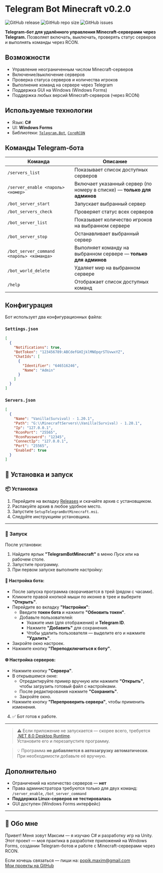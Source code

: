 # Telegram Bot Minecraft v0.2.0
![GitHub release](https://img.shields.io/github/v/release/TRONMAXS/TelegramBotMinecraft?include_prereleases&label=release)
![GitHub repo size](https://img.shields.io/github/repo-size/TRONMAXS/TelegramBotMinecraft)
![GitHub issues](https://img.shields.io/github/issues/TRONMAXS/TelegramBotMinecraft)

**Telegram-бот для удалённого управления Minecraft-серверами через Telegram.**
Позволяет включать, выключать, проверять статус серверов и выполнять команды через RCON.

## Возможности

* Управление неограниченным числом Minecraft-серверов
* Включение/выключение серверов
* Проверка статуса серверов и количества игроков
* Выполнение команд на сервере через Telegram
* Поддержка GUI на Windows (Windows Forms)
* Поддержка любых версий Minecraft-серверов (через RCON)

## Используемые технологии

* Язык: **C#**
* UI: **Windows Forms**
* Библиотеки: [`Telegram.Bot`](https://github.com/TelegramBots/Telegram.Bot), [`CoreRCON`](https://github.com/dparparyan/CoreRCON)

## Команды Telegram-бота

| Команда                                  | Описание                                                                |
| ---------------------------------------- | ----------------------------------------------------------------------- |
| `/servers_list`                          | Показывает список доступных серверов                                    |
| `/server_enable <пароль> <номер>`        | Включает указанный сервер (по номеру в списке) — **только для админов** |
| `/bot_server_start`                      | Запускает выбранный сервер                                              |
| `/bot_servers_check`                     | Проверяет статус всех серверов                                          |
| `/bot_server_list`                       | Показывает количество игроков на выбранном сервере                      |
| `/bot_server_stop`                       | Останавливает выбранный сервер                                          |
| `/bot_server_command <пароль> <команда>` | Выполняет команду на выбранном сервере — **только для админов**         |
| `/bot_world_delete`                      | Удаляет мир на выбранном сервере                                        |
| `/help`                                  | Отображает список доступных команд                                      |

## Конфигурация

Бот использует два конфигурационных файла:

### `Settings.json`

```json
[
  {
    "Notifications": true,
    "BotToken": "123456789:ABCdefGHIjklMNOpqrSTUvwxYZ",
    "ChatIds": [
      {
        "Identifier": "646516246",
        "Name": "Admin"
      }
    ]
  }
]
```

### `Servers.json`

```json
[
  {
    "Name": "Vanilla(Survival) - 1.20.1",
    "Path": "G:\\MinecraftServers\\Vanilla(Survival) - 1.20.1",
    "Ip": "127.0.0.1",
    "RconPort": "25565",
    "RconPassword": "12345",
    "ConnectIp": "127.0.0.1",
    "Port": "25565",
    "Enabled": true
  }
]
```

## 🧩 Установка и запуск

### 📦 Установка

1. Перейдите на вкладку [Releases](https://github.com/your-username/your-repo/releases) и скачайте архив с установщиком.
2. Распакуйте архив в любое удобное место.
3. Запустите `SetupTelegramBotMinecraft.msi`.
4. Следуйте инструкциям установщика.

---

### 🚀 Запуск

После установки:

1. Найдите ярлык **"TelegramBotMinecraft"** в меню *Пуск* или на рабочем столе.
2. Запустите программу.
3. При первом запуске выполните настройку:

#### 🔧 Настройка бота:

- После запуска программа сворачивается в трей (рядом с часами).
- Кликните правой кнопкой мыши по иконке в трее и выберите **"Открыть"**.
- Перейдите во вкладку **"Настройки"**:
  - Введите **токен бота** и нажмите **"Обновить токен"**.
  - Добавьте пользователей:
    - Укажите имя (для отображения) и **Telegram ID**.
    - Нажмите **"Добавить"** для сохранения.
    - Чтобы удалить пользователя — выделите его и нажмите **"Удалить"**.
- Закройте окно настроек.
- Нажмите кнопку **"Переподключиться к боту"**.

#### 🌐 Настройка серверов:

- Нажмите кнопку **"Сервера"**.
- В открывшемся окне:
  - Отредактируйте пример вручную или нажмите **"Открыть"**, чтобы загрузить готовый файл с настройками.
  - После редактирования нажмите **"Сохранить"**.
  - Закройте окно.
- Нажмите кнопку **"Перепроверить сервера"**, чтобы применить изменения.

4. ✅ Бот готов к работе.

---

> ⚠️ Если приложение не запускается — скорее всего, требуется [.NET 8.0 Desktop Runtime](https://dotnet.microsoft.com/ru-ru/download/dotnet?cid=getdotnetcore).  
> Установите его и перезапустите программу.

> 💡 Программа **не добавляется в автозагрузку автоматически**. При необходимости добавьте её вручную.


## Дополнительно

* Ограничений на количество серверов — **нет**
* Права администратора требуются только для двух команд: `/server_enable`, `/bot_server_command`
* **Поддержка Linux-серверов не тестировалась**
* GUI доступен (Windows Forms интерфейс)

---

## 👤 Обо мне

Привет! Меня зовут Максим — я изучаю C# и разработку игр на Unity.  
Этот проект — моя практика в разработке приложений на Windows Forms, создании Telegram-ботов и работе с Minecraft-серверами через RCON.

Если хочешь связаться — пиши на: popik.maxim@gmail.com  
[Мои проекты на GitHub](https://github.com/TRONMAXS)

